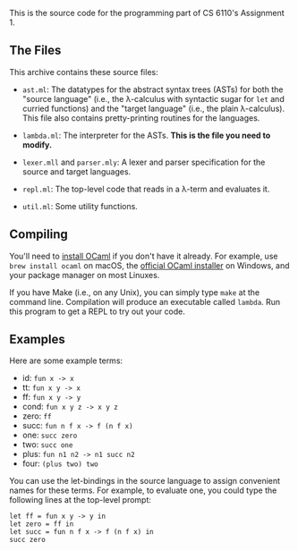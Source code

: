 This is the source code for the programming part of CS 6110's Assignment 1.


The Files
---------

This archive contains these source files:

- `ast.ml`:
  The datatypes for the abstract syntax trees (ASTs) for both the "source
  language" (i.e., the λ-calculus with syntactic sugar for `let` and curried
  functions) and the "target language" (i.e., the plain λ-calculus). This file
  also contains pretty-printing routines for the languages.

- `lambda.ml`:
  The interpreter for the ASTs. **This is the file you need to modify.**

- `lexer.mll` and `parser.mly`:
  A lexer and parser specification for the source and target languages.

- `repl.ml`:
  The top-level code that reads in a λ-term and evaluates it.

- `util.ml`:
  Some utility functions.


Compiling
---------

You'll need to [install OCaml][] if you don't have it already. For example, use
`brew install ocaml` on macOS, the [official OCaml installer][ocaml-win] on
Windows, and your package manager on most Linuxes.

If you have Make (i.e., on any Unix), you can simply type `make` at the command
line. Compilation will produce an executable called `lambda`. Run this program
to get a REPL to try out your code.

[install OCaml]: https://ocaml.org/docs/install.html
[ocaml-win]: http://protz.github.io/ocaml-installer/


Examples
--------

Here are some example terms:

- id: `fun x -> x`
- tt: `fun x y -> x`
- ff: `fun x y -> y`
- cond: `fun x y z -> x y z`
- zero: `ff`
- succ: `fun n f x -> f (n f x)`
- one: `succ zero`
- two: `succ one`
- plus: `fun n1 n2 -> n1 succ n2`
- four: `(plus two) two`

You can use the let-bindings in the source language to assign
convenient names for these terms. For example, to evaluate one, you
could type the following lines at the top-level prompt:

    let ff = fun x y -> y in
    let zero = ff in
    let succ = fun n f x -> f (n f x) in
    succ zero
